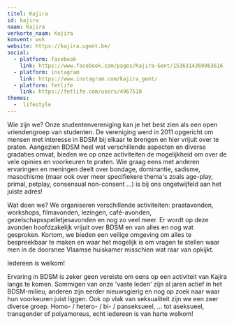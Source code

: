 ```yaml
---
titel: Kajira
id: kajira
naam: Kajira
verkorte_naam: Kajira
konvent: wvk
website: https://kajira.ugent.be/
social:
  - platform: facebook
    link: https://www.facebook.com/pages/Kajira-Gent/1536314369963616
  - platform: instagram
    link: https://www.instagram.com/kajira_gent/
  - platform: fetlife
    link: https://fetlife.com/users/4967510
themes:
  -  lifestyle
---
```


Wie zijn we?
Onze studentenvereniging kan je het best zien als een open vriendengroep van studenten. De vereniging werd in 2011 opgericht om mensen met interesse in BDSM bij elkaar te brengen en hier vrijuit over te praten. Aangezien BDSM heel wat verschillende aspecten en diverse gradaties omvat, bieden we op onze activiteiten de mogelijkheid om over de vele opinies en voorkeuren te praten.
Wie graag eens met anderen ervaringen en meningen deelt over bondage, dominantie, sadisme, masochisme (maar ook over meer specifiekere thema's zoals age-play, primal, petplay, consensual non-consent ...) is bij ons ongetwijfeld aan het juiste adres!

Wat doen we?
We organiseren verschillende activiteiten: praatavonden, workshops, filmavonden, lezingen, café-avonden, gezelschapsspelletjesavonden en nog zo veel meer. Er wordt op deze avonden hoofdzakelijk vrijuit over BDSM en van alles en nog wat gesproken.
Kortom, we bieden een veilige omgeving om alles te bespreekbaar te maken en waar het mogelijk is om vragen te stellen waar men in de doorsnee Vlaamse huiskamer misschien wat raar van opkijkt.

Iedereen is welkom!

Ervaring in BDSM is zeker geen vereiste om eens op een activiteit van Kajira langs te komen. Sommigen van onze 'vaste leden' zijn al jaren actief in het BDSM-milieu, anderen zijn eerder nieuwsgierig en nog op zoek naar waar hun voorkeuren juist liggen. Ook op vlak van seksualiteit zijn we een zeer diverse groep. Homo- / hetero- / bi- / panseksueel, ... tot aseksueel, transgender of polyamoreus, echt iedereen is van harte welkom!

